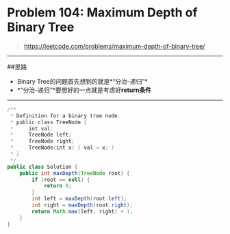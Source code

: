 # Problem 104: Maximum Depth of Binary Tree


> https://leetcode.com/problems/maximum-depth-of-binary-tree/

-------------------------------------------------------------
##思路
* Binary Tree的问题首先想到的就是*“分治-递归”*
* *“分治-递归”*要想好的一点就是考虑好**return条件**


-----------------------------------------------------------------
```java
/**
 * Definition for a binary tree node.
 * public class TreeNode {
 *     int val;
 *     TreeNode left;
 *     TreeNode right;
 *     TreeNode(int x) { val = x; }
 * }
 */
public class Solution {
    public int maxDepth(TreeNode root) {
        if (root == null) {
            return 0;
        }
        int left = maxDepth(root.left);
        int right = maxDepth(root.right);
        return Math.max(left, right) + 1;
    }
}
```